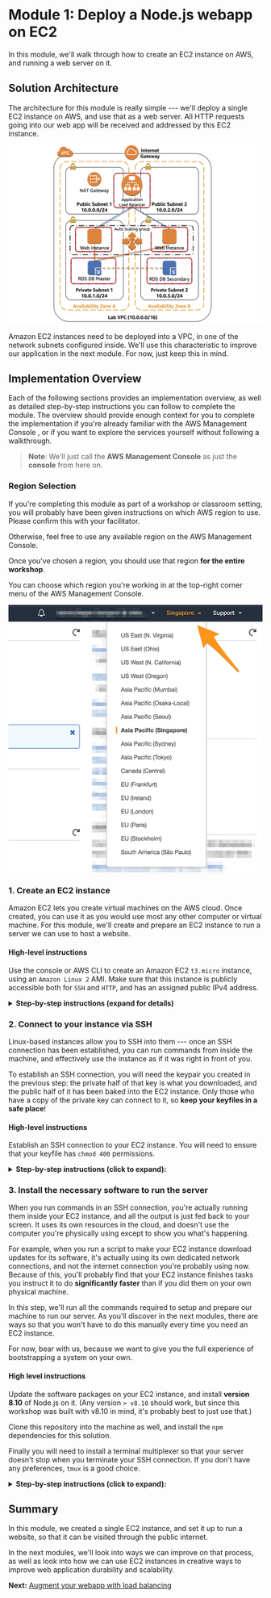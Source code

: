 Module 1: Deploy a Node.js webapp on EC2
===

In this module, we'll walk through how to create an EC2 instance on AWS, 
and running a web server on it. 


## Solution Architecture

The architecture for this module is really simple --- we'll deploy a single EC2 instance
on AWS, and use that as a web server. All HTTP requests going into our web app will be
received and addressed by this EC2 instance.

![architecture](__assets/architecture.png)

Amazon EC2 instances need to be deployed into a VPC, in one of the network subnets 
configured inside. We'll use this characteristic to improve our application in the next module.
For now, just keep this in mind.

## Implementation Overview

Each of the following sections provides an implementation overview, as well as detailed
step-by-step instructions you can follow to complete the module. The overview should provide
enough context for you to complete the implementation if you're already familiar with
the AWS Management Console , or if you want to explore the services yourself
without following a walkthrough.

> **Note**: We'll just call the **AWS Management Console** as just the **console** from here on.

### Region Selection

If you're completing this module as part of a workshop or classroom setting, you will probably
have been given instructions on which AWS region to use. Please confirm this with your facilitator.

Otherwise, feel free to use any available region on the AWS Management Console.

Once you've chosen a region, you should use that region **for the entire workshop**. 

You can choose which region you're working in at the top-right corner menu of the AWS Management Console.

![region selection](__assets/region-selection.png)

### 1. Create an EC2 instance

Amazon EC2 lets you create virtual machines on the AWS cloud. Once created, you can use
it as you would use most any other computer or virtual machine. For this module,
we'll create and prepare an EC2 instance to run a server we can use to host a website.

#### High-level instructions

Use the console or AWS CLI to create an Amazon EC2 `t3.micro` instance, using an `Amazon Linux 2` AMI.
Make sure that this instance is publicly accessible both for `SSH` and `HTTP`, and has an assigned public IPv4 address.

<details>
  <summary><strong>Step-by-step instructions (expand for details)</strong></summary>
  <p>
    
  1. In the console, choose **Services** at the top-left menu, and choose **EC2** under Compute.
    
  2. Click the *Launch Instance** button. This will start a step-by-step wizard for creating a new EC2 instance.
  3. In the `Step 1` screen: select an **Amazon Linux 2** AMI. 
  4. In the `Step 2` screen: select a `t3.micro` instance. 
  5. In the `Step 3` screen: all the default values should be OK, however, confirm that the following configuration is set:
     1. For `Network`, the default VPC is selected.
     2. For `Auto-assign public IP`, make sure this is enabled.
     3. Expand advanced details, and in the Userdata section, pase the following text:
     ```
    #!/bin/bash
    # Install Apache Web Server and PHP
    yum install -y httpd mysql php
    # Download Lab files
    wget https://us-west-2-tcprod.s3.amazonaws.com/courses/ILT-TF-100-TECESS/v4.6.8/lab-1-build-a-web-server/scripts/lab-app.zip
unzip lab-app.zip -d /var/www/html/
    # Turn on web server
    chkconfig httpd on
    service httpd start
     ```
  6. In the `Step 4` screen: specify `10 GB` for the root volume.
  7. In the `Step 5` screen: add a **Name** to your instance.

  > **Note**: in a classroom setting, this will help identify your instance from others doing the same workshop.

  8. In the `Step 6` screen:
     1. Opt to create a new security group. **Important**: give your security group a unique name you'll remember.
     2. Add rules to allow `SSH` and `HTTP` from **anywhere** to your security group.
     3. Also add a rule to allow `TCP` traffic through port `3000` from **anywhere** to your security group.
     4. Click **Next**.

  9. In the `Step 7` screen: confirm all your settings.
  10. A dialog box should appear. Opt to **create a new keypair**. Give your keypair a name, a download it to your machine. Take note of where you saved it.
  11. Click **Launch instance**.

  Your instance should be visible from the dashboard immediately, and will be ready for use in about 30 seconds.
  </p>
</details>


### 2. Connect to your instance via SSH

Linux-based instances allow you to SSH into them --- once an SSH connection has been established,
you can run commands from inside the machine, and effectively use the instance as if
it was right in front of you.

To establish an SSH connection, you will need the keypair you created in the previous step:
the private half of that key is what you downloaded, and the public half of it has been
baked into the EC2 instance. Only those who have a copy of the private key can connect
to it, so **keep your keyfiles in a safe place**!

#### High-level instructions

Establish an SSH connection to your EC2 instance. You will need to ensure that your keyfile
has `chmod 400` permissions.

<details>
  <summary><strong>Step-by-step instructions (click to expand):</strong></summary>
  <p>
    
  1. Locate the keyfile you downloaded in your computer. Optionally make sure it's in a directory that you can access easily.
    
  2. In your terminal, run `chmod 400 [keyfile]`, where `[keyfile]` is the path to your keyfile `PEM` file.
     Your EC2 instance will reject connections if it detects that your keyfile is too open to the world.

  ```
  e.g.

  chmod 400 ~/keys/my-keyfile.pem
  ```

  3. Locate your EC2 instance's **public IPv4 address** in your EC2 dashboard. It should be in the **Desription** tab when selected.
  4. To establish an SSH connection, run `ssh -i [your keyfile] ubuntu@[public IPv4 address]`.
     Substitute the appropriate values for `[your keyfile]` and `[public IPv4 address]`.

  ```
  e.g.

  ssh -i ~/keys/my-keyfile.pem ubuntu@127.0.0.1
  ```
  5. You should see a welcome message if an SSH connection has been successfully established.
  </p>
</details>


### 3. Install the necessary software to run the server

When you run commands in an SSH connection, you're actually running them inside your EC2 instance,
and all the output is just fed back to your screen. It uses its own resources in the cloud, and 
doesn't use the computer you're physically using except to show you what's happening.

For example, when you run a script to make your EC2 instance download updates for its software,
it's actually using its own dedicated network connections, and not the internet connection you're
probably using now. Because of this, you'll probably find that your EC2 instance finishes tasks
you instruct it to do **significantly faster** than if you did them on your own physical machine.

In this step, we'll run all the commands required to setup and prepare our machine to run our server.
As you'll discover in the next modules, there are ways so that you won't have to do this manually every time 
you need an EC2 instance. 

For now, bear with us, because we want to give you the full experience of bootstrapping a system on your own.


#### High level instructions

Update the software packages on your EC2 instance, and install **version 8.10** of Node.js on it.
(Any version `> v8.10` should work, but since this workshop was built with v8.10 in mind, it's probably best to just use that.)

Clone this repository into the machine as well, and install the `npm` dependencies for this solution.

Finally you will need to install a terminal multiplexer so that your server doesn't stop when you terminate your SSH connection.
If you don't have any preferences, `tmux` is a good choice.

<details>
  <summary><strong>Step-by-step instructions (click to expand):</strong></summary>
  <p>
    
  1. Ensure you're inside an SSH connection to your instance.
  
  2. Run `sudo apt-get update -y`. This will bring all installed packages on your instance up-to-date.
  
  3. To make installing a specific version of Node.js easier, we'll use `nvm` command to manage our Node versions for us.
     You can [follow the instructions here](https://github.com/creationix/nvm#install--update-script) to install `nvm`, or just:

  ```
  curl -o- https://raw.githubusercontent.com/creationix/nvm/v0.34.0/install.sh | bash
  ```

  4. After installing `nvm`, you will need to close the SSH connection by typing `exit`, then reconnect again.
     Doing this step ensures that your SSH connection knows that there is a new `nvm` command available for you.

  5. Install Node.js version 8.10 by running `nvm install 8.10`.
  
  6. Clone this repository onto youjr machine by running `git clone https://github.com/team-siklab/workshop-simple-webapp.git webapp`.
  
  7. We've already prepared this project repository to automatically install everything it needs to run a server.
     `cd webapp` to go into your project directory, switch to the module branch with `git checkout module-01`, and then run `npm install` to install all the project dependencies.

  8. When you terminate your SSH connection later, this will also stop all processes you've run (including your web server).
     To prevent this from happening, we can use a terminal multiplexer to create a process separate from the one governing our connection.
     Install `tmux`, a popular current-generation terminal multiplexer, by running `sudo apt-get install tmux -y`.

  9. Run `tmux` to start the multiplexer.

  > **Note**: By running `tmux`, you're creating a completely separate process from the one you're on with your SSH connection.
  > - To go back to your original process (and leave whatever you're doing in `tmux` temporarily), just type `Ctrl+b` then `d` on your keyboard.
  > - To bo back into the `tmux` process (and go back to what you were doing), just type `tmux a`.

  10. Make sure you're in your project directory, then run `npm start` to start your web server. By default, your server will start listening on port `3000`.
  
  11. Locate your EC2 instance's **public IPv4 address** again, and confirm your web server is viewable by visiting `http://instance-ip-address:3000/hello` from a browser.

  ```
  e.g.

  http://127.0.0.1:3000/hello
  ```

  12. If you get a meaningful response, congratulations, and you've successfully run a web server on your EC2 instance!
  
  13. Back in your terminal, let's exit your SSH connection while leaving your web server running.
      Press `Ctrl-b` then `d` to detach your current `tmux` process, then type in `exit` to terminate your SSH connection.

  14. Confirm that your web server is still viewable even when your SSH connection is closed.
  </p>
</details>

## Summary

In this module, we created a single EC2 instance, and set it up to run a website, so that it can be
visited through the public internet.

In the next modules, we'll look into ways we can improve on that process, as well as look into how we
can use EC2 instances in creative ways to improve web application durability and scalability.


**Next:** [Augment your webapp with load balancing](team-siklab/workshop-simple-webapp/tree/module-02)
